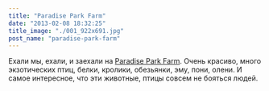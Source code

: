 ```yaml
---
title: "Paradise Park Farm"
date: "2013-02-08 18:32:25"
title_image: "./001_922x691.jpg"
post_name: "paradise-park-farm"
---
```


Ехали мы, ехали, и заехали на <a href="http://paradiseparkfarm.net/main/">Paradise Park Farm</a>. Очень красиво, много экзотических птиц, белки, кролики, обезьянки, эму, пони, олени. И самое интересное, что эти животные, птицы совсем не бояться людей.
